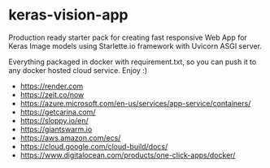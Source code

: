# keras-vision-app

Production ready starter pack for creating fast responsive Web App for Keras Image models using Starlette.io framework with Uvicorn ASGI server.

Everything packaged in docker with requirement.txt, so you can push it to any docker hosted cloud service. Enjoy :)

* https://render.com
* https://zeit.co/now
* https://azure.microsoft.com/en-us/services/app-service/containers/
* https://getcarina.com/
* https://sloppy.io/en/
* https://giantswarm.io
* https://aws.amazon.com/ecs/
* https://cloud.google.com/cloud-build/docs/
* https://www.digitalocean.com/products/one-click-apps/docker/
